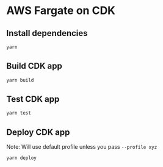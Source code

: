 # AWS Fargate on CDK

## Install dependencies

```sh
yarn
```

## Build CDK app

```sh
yarn build
```

## Test CDK app

```sh
yarn test
```

## Deploy CDK app

Note: Will use default profile unless you pass `--profile xyz`

```sh
yarn deploy
```
